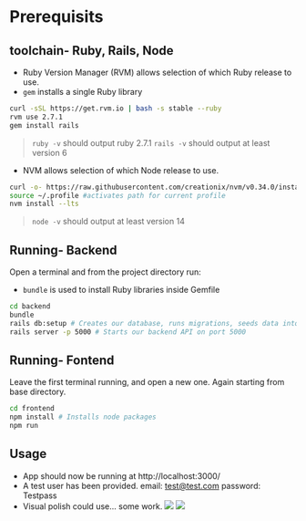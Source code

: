 # Prerequisits

## toolchain- Ruby, Rails, Node

- Ruby Version Manager (RVM) allows selection of which Ruby release to use.
- `gem` installs a single Ruby library

```bash
curl -sSL https://get.rvm.io | bash -s stable --ruby
rvm use 2.7.1
gem install rails
```

> `ruby -v` should output ruby 2.7.1
> `rails -v` should output at least version 6

- NVM allows selection of which Node release to use.

```bash
curl -o- https://raw.githubusercontent.com/creationix/nvm/v0.34.0/install.sh | bash
source ~/.profile #activates path for current profile
nvm install --lts
```

> `node -v` should output at least version 14

## Running- Backend

Open a terminal and from the project directory run:

- `bundle` is used to install Ruby libraries inside Gemfile

```bash
cd backend
bundle
rails db:setup # Creates our database, runs migrations, seeds data into it.
rails server -p 5000 # Starts our backend API on port 5000
```

## Running- Fontend

Leave the first terminal running, and open a new one. Again starting from base directory.

```bash
cd frontend
npm install # Installs node packages
npm run
```

## Usage

- App should now be running at http://localhost:3000/
- A test user has been provided. email: test@test.com password: Testpass
- Visual polish could use... some work.
  ![](https://i.imgur.com/Gk57mw2.png)
  ![](https://i.imgur.com/bJ8hQ1l.png)
